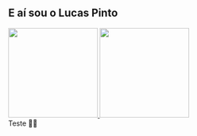 ## E aí sou o Lucas Pinto

<div>
    <a href="https://beacons.ai/lucas.lersp">
    <img height="180em" src="https://github=readme.vercel.app/api?username=lersp&show_icons=true&theme=dracula&incluede_all_commits=true&count_private=true"/>
    <img height="180em" src="https://github=readme.vercel.app/api/top-langs/?username=lersp&layout=compact&langs_count=16&theme=dracula"/>
    </a>
</div>
Teste 🐱‍👤
